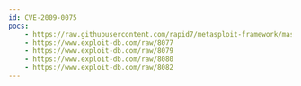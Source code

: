 ```yaml
---
id: CVE-2009-0075
pocs:
    - https://raw.githubusercontent.com/rapid7/metasploit-framework/master/modules/exploits/windows/browser/ms09_002_memory_corruption.rb
    - https://www.exploit-db.com/raw/8077
    - https://www.exploit-db.com/raw/8079
    - https://www.exploit-db.com/raw/8080
    - https://www.exploit-db.com/raw/8082
---
```


